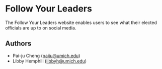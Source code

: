 # Follow Your Leaders

The Follow Your Leaders website enables users to see what their elected officials are up to on social media.

## Authors

- Pai-ju Cheng (paiju@umich.edu)
- Libby Hemphill (libbyh@umich.edu)